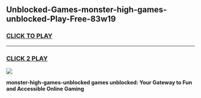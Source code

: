
## Unblocked-Games-monster-high-games-unblocked-Play-Free-83w19
<h3>
<a href="https://premium76.site?title=monster-high-games-unblocked&ref=20A">CLICK TO PLAY</a></h3>
<hr>

<h3>
<a href="https://premium76.site?title=monster-high-games-unblocked&ref=20A">CLICK 2 PLAY</a>
  
</h3>

<a href="https://premium76.site?title=monster-high-games-unblocked&ref=20A"><img src="https://clearcache.store/games.png"></a>


**monster-high-games-unblocked games unblocked: Your Gateway to Fun and Accessible Online Gaming**
